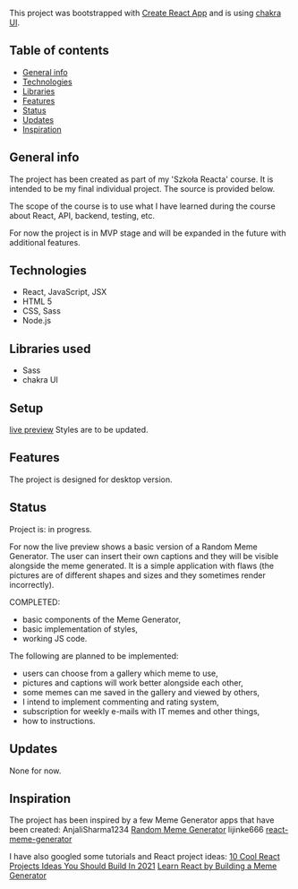 This project was bootstrapped with [Create React App](https://github.com/facebook/create-react-app) and is using [chakra UI](https://chakra-ui.com/).

## Table of contents

- [General info](#general-info)
- [Technologies](#technologies)
- [Libraries](#libraries)
- [Features](#features)
- [Status](#status)
- [Updates](#updates)
- [Inspiration](#inspiration)

## General info

The project has been created as part of my 'Szkoła Reacta' course. It is intended to be my final individual project. The source is provided below.

The scope of the course is to use what I have learned during the course about React, API, backend, testing, etc.

For now the project is in MVP stage and will be expanded in the future with additional features.

## Technologies

- React, JavaScript, JSX
- HTML 5
- CSS, Sass
- Node.js

## Libraries used

- Sass
- chakra UI

## Setup

[live preview](https://codesandbox.io/s/nifty-hofstadter-qnwyh)
Styles are to be updated.

## Features

The project is designed for desktop version.

## Status

Project is: in progress.

For now the live preview shows a basic version of a Random Meme Generator. The user can insert their own captions and they will be visible alongside the meme generated. It is a simple application with flaws (the pictures are of different shapes and sizes and they sometimes render incorrectly).

COMPLETED:

- basic components of the Meme Generator,
- basic implementation of styles,
- working JS code.

The following are planned to be implemented:

- users can choose from a gallery which meme to use,
- pictures and captions will work better alongside each other,
- some memes can me saved in the gallery and viewed by others,
- I intend to implement commenting and rating system,
- subscription for weekly e-mails with IT memes and other things,
- how to instructions.

## Updates

None for now.

## Inspiration

The project has been inspired by a few Meme Generator apps that have been created:
AnjaliSharma1234 [Random Meme Generator](https://github.com/AnjaliSharma1234/Random-meme-generator)
lijinke666 [react-meme-generator](https://github.com/lijinke666/react-meme-generator)

I have also googled some tutorials and React project ideas:
[10 Cool React Projects Ideas You Should Build In 2021](https://hackr.io/blog/react-projects#project-overview-6)
[Learn React by Building a Meme Generator](https://www.freecodecamp.org/news/learn-react-by-building-a-meme-generator/)
